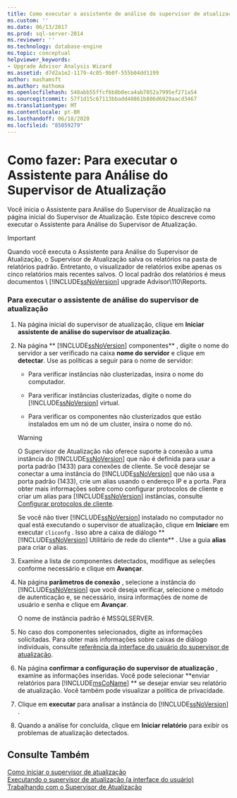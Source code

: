 ```yaml
---
title: Como executar o assistente de análise do supervisor de atualização | Microsoft Docs
ms.custom: ''
ms.date: 06/13/2017
ms.prod: sql-server-2014
ms.reviewer: ''
ms.technology: database-engine
ms.topic: conceptual
helpviewer_keywords:
- Upgrade Advisor Analysis Wizard
ms.assetid: d7d2a1e2-1179-4c05-9b0f-555b04dd1199
author: mashamsft
ms.author: mathoma
ms.openlocfilehash: 548abb55ffcf6b8b0eca4ab7052a7995ef271a54
ms.sourcegitcommit: 57f1d15c67113bbadd40861b886d6929aacd3467
ms.translationtype: MT
ms.contentlocale: pt-BR
ms.lasthandoff: 06/18/2020
ms.locfileid: "85059279"
---
```

# <a name="how-to-run-the-upgrade-advisor-analysis-wizard"></a>Como fazer: Para executar o Assistente para Análise do Supervisor de Atualização
  Você inicia o Assistente para Análise do Supervisor de Atualização na página inicial do Supervisor de Atualização. Este tópico descreve como executar o Assistente para Análise do Supervisor de Atualização.  
  
> [!IMPORTANT]
>  Quando você executa o Assistente para Análise do Supervisor de Atualização, o Supervisor de Atualização salva os relatórios na pasta de relatórios padrão. Entretanto, o visualizador de relatórios exibe apenas os cinco relatórios mais recentes salvos. O local padrão dos relatórios é meus documentos \\ [!INCLUDE[ssNoVersion](../../includes/ssnoversion-md.md)] upgrade Advisor\110\Reports.  
  
### <a name="to-run-the-upgrade-advisor-analysis-wizard"></a>Para executar o assistente de análise do supervisor de atualização  
  
1.  Na página inicial do supervisor de atualização, clique em **Iniciar assistente de análise do supervisor de atualização**.  
  
2.  Na página ** [!INCLUDE[ssNoVersion](../../includes/ssnoversion-md.md)] componentes** , digite o nome do servidor a ser verificado na caixa **nome do servidor** e clique em **detectar**. Use as políticas a seguir para o nome de servidor:  
  
    -   Para verificar instâncias não clusterizadas, insira o nome do computador.  
  
    -   Para verificar instâncias clusterizadas, digite o nome do [!INCLUDE[ssNoVersion](../../includes/ssnoversion-md.md)] virtual.  
  
    -   Para verificar os componentes não clusterizados que estão instalados em um nó de um cluster, insira o nome do nó.  
  
    > [!WARNING]  
    >  O Supervisor de Atualização não oferece suporte à conexão a uma instância do [!INCLUDE[ssNoVersion](../../includes/ssnoversion-md.md)] que não é definida para usar a porta padrão (1433) para conexões de cliente. Se você desejar se conectar a uma instância do [!INCLUDE[ssNoVersion](../../includes/ssnoversion-md.md)] que não usa a porta padrão (1433), crie um alias usando o endereço IP e a porta. Para obter mais informações sobre como configurar protocolos de cliente e criar um alias para [!INCLUDE[ssNoVersion](../../includes/ssnoversion-md.md)] instâncias, consulte [Configurar protocolos de cliente](../../database-engine/configure-windows/configure-client-protocols.md).  
    >   
    >  Se você não tiver [!INCLUDE[ssNoVersion](../../includes/ssnoversion-md.md)] instalado no computador no qual está executando o supervisor de atualização, clique em **Iniciar**e em executar `cliconfg` . Isso abre a caixa de diálogo ** [!INCLUDE[ssNoVersion](../../includes/ssnoversion-md.md)] Utilitário de rede do cliente** . Use a guia **alias** para criar o alias.  
  
3.  Examine a lista de componentes detectados, modifique as seleções conforme necessário e clique em **Avançar**.  
  
4.  Na página **parâmetros de conexão** , selecione a instância do [!INCLUDE[ssNoVersion](../../includes/ssnoversion-md.md)] que você deseja verificar, selecione o método de autenticação e, se necessário, insira informações de nome de usuário e senha e clique em **Avançar**.  
  
     O nome de instância padrão é MSSQLSERVER.  
  
5.  No caso dos componentes selecionados, digite as informações solicitadas. Para obter mais informações sobre caixas de diálogo individuais, consulte [referência da interface do usuário do supervisor de atualização](../../../2014/sql-server/install/upgrade-advisor-user-interface-reference.md).  
  
6.  Na página **confirmar a configuração do supervisor de atualização** , examine as informações inseridas. Você pode selecionar **enviar relatórios para [!INCLUDE[msCoName](../../includes/msconame-md.md)] ** se desejar enviar seu relatório de atualização. Você também pode visualizar a política de privacidade.  
  
7.  Clique em **executar** para analisar a instância do [!INCLUDE[ssNoVersion](../../includes/ssnoversion-md.md)] .  
  
8.  Quando a análise for concluída, clique em **Iniciar relatório** para exibir os problemas de atualização detectados.  
  
## <a name="see-also"></a>Consulte Também  
 [Como iniciar o supervisor de atualização](../../../2014/sql-server/install/how-to-launch-upgrade-advisor.md)   
 [Executando o supervisor de atualização &#40;a interface do usuário&#41;](../../../2014/sql-server/install/running-upgrade-advisor-user-interface.md)   
 [Trabalhando com o Supervisor de Atualização](../../../2014/sql-server/install/working-with-upgrade-advisor.md)  
  
  
